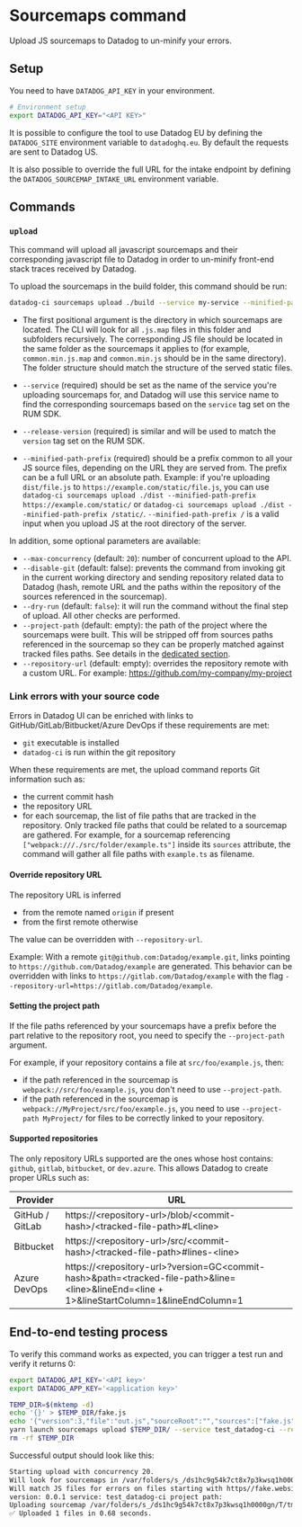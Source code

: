 # Sourcemaps command

Upload JS sourcemaps to Datadog to un-minify your errors.

## Setup

You need to have `DATADOG_API_KEY` in your environment.

```bash
# Environment setup
export DATADOG_API_KEY="<API KEY>"
```

It is possible to configure the tool to use Datadog EU by defining the `DATADOG_SITE` environment variable to `datadoghq.eu`. By default the requests are sent to Datadog US.

It is also possible to override the full URL for the intake endpoint by defining the `DATADOG_SOURCEMAP_INTAKE_URL` environment variable.

## Commands

### `upload`

This command will upload all javascript sourcemaps and their corresponding javascript file to Datadog in order to un-minify front-end stack traces received by Datadog.

To upload the sourcemaps in the build folder, this command should be run:

```bash
datadog-ci sourcemaps upload ./build --service my-service --minified-path-prefix https://static.datadog.com --release-version 1.234
```

* The first positional argument is the directory in which sourcemaps are located. The CLI will look for all `.js.map` files in this folder and subfolders recursively. The corresponding JS file should be located in the same folder as the sourcemaps it applies to (for example, `common.min.js.map` and `common.min.js` should be in the same directory).
The folder structure should match the structure of the served static files.

* `--service` (required) should be set as the name of the service you're uploading sourcemaps for, and Datadog will use this service name to find the corresponding sourcemaps based on the `service` tag set on the RUM SDK.

* `--release-version` (required) is similar and will be used to match the `version` tag set on the RUM SDK.

* `--minified-path-prefix` (required) should be a prefix common to all your JS source files, depending on the URL they are served from. The prefix can be a full URL or an absolute path.
Example: if you're uploading `dist/file.js` to `https://example.com/static/file.js`, you can use `datadog-ci sourcemaps upload ./dist --minified-path-prefix https://example.com/static/` or `datadog-ci sourcemaps upload ./dist --minified-path-prefix /static/`.
`--minified-path-prefix /` is a valid input when you upload JS at the root directory of the server.

In addition, some optional parameters are available:

* `--max-concurrency` (default: `20`): number of concurrent upload to the API.
* `--disable-git` (default: false): prevents the command from invoking git in the current working directory and sending repository related data to Datadog (hash, remote URL and the paths within the repository of the sources referenced in the sourcemap).
* `--dry-run` (default: `false`): it will run the command without the final step of upload. All other checks are performed.
* `--project-path` (default: empty): the path of the project where the sourcemaps were built. This will be stripped off from sources paths referenced in the sourcemap so they can be properly matched against tracked files paths. See details in the [dedicated section](#setting-the-project-path).
* `--repository-url` (default: empty): overrides the repository remote with a custom URL. For example: https://github.com/my-company/my-project

### Link errors with your source code

Errors in Datadog UI can be enriched with links to GitHub/GitLab/Bitbucket/Azure DevOps if these requirements are met:
- `git` executable is installed
- `datadog-ci` is run within the git repository

When these requirements are met, the upload command reports Git information such as:
- the current commit hash
- the repository URL
- for each sourcemap, the list of file paths that are tracked in the repository. Only tracked file paths that could be related to a sourcemap are gathered.
For example, for a sourcemap referencing `["webpack:///./src/folder/example.ts"]` inside its `sources` attribute, the command will gather all file paths with `example.ts` as filename.

#### Override repository URL

The repository URL is inferred
- from the remote named `origin` if present
- from the first remote otherwise

The value can be overridden with `--repository-url`.

Example: With a remote `git@github.com:Datadog/example.git`, links pointing to `https://github.com/Datadog/example` are generated.
This behavior can be overridden with links to `https://gitlab.com/Datadog/example` with the flag `--repository-url=https://gitlab.com/Datadog/example`.

#### Setting the project path

If the file paths referenced by your sourcemaps have a prefix before the part relative to the repository root, you need to specify the `--project-path` argument.

For example, if your repository contains a file at `src/foo/example.js`, then:
  - if the path referenced in the sourcemap is `webpack://src/foo/example.js`, you don't need to use `--project-path`.
  - if the path referenced in the sourcemap is `webpack://MyProject/src/foo/example.js`, you need to use `--project-path MyProject/` for files to be correctly linked to your repository.

#### Supported repositories

The only repository URLs supported are the ones whose host contains: `github`, `gitlab`, `bitbucket`, or `dev.azure`. This allows Datadog to create proper URLs such as:

| Provider  | URL |
| --- | --- |
| GitHub / GitLab  | https://\<repository-url\>/blob/\<commit-hash\>/\<tracked-file-path\>#L\<line\> |
| Bitbucket | https://\<repository-url\>/src/\<commit-hash\>/\<tracked-file-path\>#lines-\<line\>  |
| Azure DevOps | https://\<repository-url\>?version=GC\<commit-hash\>&path=\<tracked-file-path\>&line=\<line\>&lineEnd=\<line + 1>&lineStartColumn=1&lineEndColumn=1 |

## End-to-end testing process

To verify this command works as expected, you can trigger a test run and verify it returns 0:

```bash
export DATADOG_API_KEY='<API key>'
export DATADOG_APP_KEY='<application key>'

TEMP_DIR=$(mktemp -d)
echo '{}' > $TEMP_DIR/fake.js
echo '{"version":3,"file":"out.js","sourceRoot":"","sources":["fake.js"],"names":["src"],"mappings":"AAgBC"}' > $TEMP_DIR/fake.js.map
yarn launch sourcemaps upload $TEMP_DIR/ --service test_datadog-ci --release-version 0.0.1 --minified-path-prefix https//fake.website
rm -rf $TEMP_DIR
```

Successful output should look like this:

```bash
Starting upload with concurrency 20.
Will look for sourcemaps in /var/folders/s_/ds1hc9g54k7ct8x7p3kwsq1h0000gn/T/tmp.fqWhNgGdn6/
Will match JS files for errors on files starting with https//fake.website
version: 0.0.1 service: test_datadog-ci project path:
Uploading sourcemap /var/folders/s_/ds1hc9g54k7ct8x7p3kwsq1h0000gn/T/tmp.fqWhNgGdn6/fake.js.map for JS file available at https//fake.website/fake.js
✅ Uploaded 1 files in 0.68 seconds.
```
